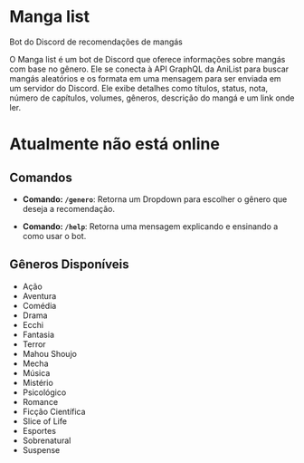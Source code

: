 # Manga list
Bot do Discord de recomendações de mangás

O Manga list é um bot de Discord que oferece informações sobre mangás com base no gênero. Ele se conecta à API GraphQL da AniList para buscar mangás aleatórios e os formata em uma mensagem para ser enviada em um servidor do Discord. Ele exibe detalhes como títulos, status, nota, número de capítulos, volumes, gêneros, descrição do mangá e um link onde ler.

# Atualmente não está online

## Comandos

- **Comando: `/genero`**: Retorna um Dropdown para escolher o gênero que deseja a recomendação.

- **Comando: `/help`**: Retorna uma mensagem explicando e ensinando a como usar o bot.

## Gêneros Disponíveis

- Ação
- Aventura
- Comédia
- Drama
- Ecchi
- Fantasia
- Terror
- Mahou Shoujo
- Mecha
- Música
- Mistério
- Psicológico
- Romance
- Ficção Científica
- Slice of Life
- Esportes
- Sobrenatural
- Suspense
